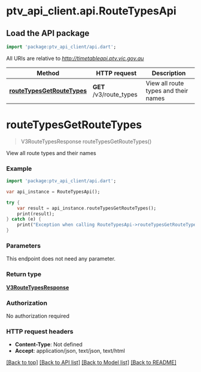 # ptv_api_client.api.RouteTypesApi

## Load the API package
```dart
import 'package:ptv_api_client/api.dart';
```

All URIs are relative to *http://timetableapi.ptv.vic.gov.au*

Method | HTTP request | Description
------------- | ------------- | -------------
[**routeTypesGetRouteTypes**](RouteTypesApi.md#routeTypesGetRouteTypes) | **GET** /v3/route_types | View all route types and their names


# **routeTypesGetRouteTypes**
> V3RouteTypesResponse routeTypesGetRouteTypes()

View all route types and their names

### Example 
```dart
import 'package:ptv_api_client/api.dart';

var api_instance = RouteTypesApi();

try { 
    var result = api_instance.routeTypesGetRouteTypes();
    print(result);
} catch (e) {
    print("Exception when calling RouteTypesApi->routeTypesGetRouteTypes: $e\n");
}
```

### Parameters
This endpoint does not need any parameter.

### Return type

[**V3RouteTypesResponse**](V3RouteTypesResponse.md)

### Authorization

No authorization required

### HTTP request headers

 - **Content-Type**: Not defined
 - **Accept**: application/json, text/json, text/html

[[Back to top]](#) [[Back to API list]](../README.md#documentation-for-api-endpoints) [[Back to Model list]](../README.md#documentation-for-models) [[Back to README]](../README.md)

